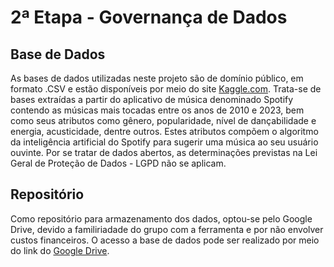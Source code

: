 # 2ª Etapa - Governança de Dados

## Base de Dados
As bases de dados utilizadas neste projeto são de domínio público, em formato .CSV e estão disponíveis por meio do site [Kaggle.com](https://www.kaggle.com/).
Trata-se de bases extraídas a partir do aplicativo de música denominado Spotify contendo as músicas mais tocadas entre os anos de 2010 e 2023, bem como seus atributos como gênero, popularidade, nível de dançabilidade e energia, acusticidade, dentre outros. Estes atributos compõem o algoritmo da inteligência artificial do Spotify para sugerir uma música ao seu usuário ouvinte. Por se tratar de dados abertos, as determinações previstas na Lei Geral de Proteção de Dados - LGPD não se aplicam.
    
## Repositório
Como repositório para armazenamento dos dados, optou-se pelo Google Drive, devido a familiriadade do grupo com a ferramenta e por não envolver custos financeiros. O acesso a base de dados pode ser realizado por meio do link do [Google Drive](https://drive.google.com/drive/folders/1-yFsEqVFYHYfxF_xK2hhDhsbPmerOX-F?usp=sharing).
